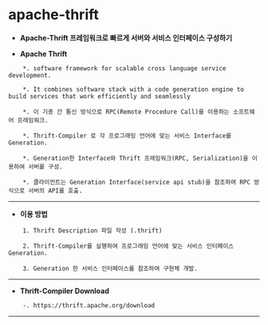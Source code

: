# apache-thrift

* **Apache-Thrift 프레임워크로 빠르게 서버와 서비스 인터페이스 구성하기**

* **Apache Thrift**
```
	*. software framework for scalable cross language service development. 
	
	*. It combines software stack with a code generation engine to build services that work efficiently and seamlessly
	
	*. 이 기종 간 통신 방식으로 RPC(Remote Procedure Call)를 이용하는 소프트웨어 프레임워크.
	
	*. Thrift-Compiler 로 각 프로그래밍 언어에 맞는 서비스 Interface를 Generation.

	*. Generation한 Interface와 Thrift 프레임워크(RPC, Serialization)을 이용하여 서버를 구성.
	
	*. 클라이언트는 Generation Interface(service api stub)을 참조하여 RPC 방식으로 서버의 API를 호출.
```
---

* **이용 방법**
```
	1. Thrift Description 파일 작성 (.thrift)
	
	2. Thrift-Compiler를 실행하여 프로그래밍 언어에 맞는 서비스 인터페이스 Generation.
	
	3. Generation 한 서비스 인터페이스를 참조하여 구현체 개발.
```
---

* **Thrift-Compiler Download**
```
	-. https://thrift.apache.org/download
```
---

